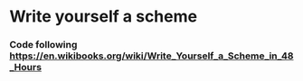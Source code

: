 # Write yourself a scheme

### Code following https://en.wikibooks.org/wiki/Write_Yourself_a_Scheme_in_48_Hours
